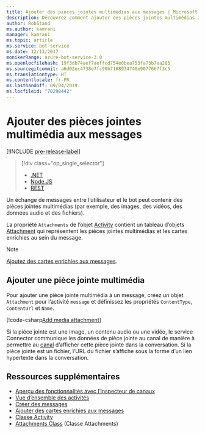 ```yaml
---
title: Ajouter des pièces jointes multimédias aux messages | Microsoft Docs
description: Découvrez comment ajouter des pièces jointes multimédias aux messages à l’aide du kit SDK Bot Framework pour .NET.
author: RobStand
ms.author: kamrani
manager: kamrani
ms.topic: article
ms.service: bot-service
ms.date: 12/13/2017
monikerRange: azure-bot-service-3.0
ms.openlocfilehash: 19f3db74aef7aeffcd754e0bea753fa73b7ea285
ms.sourcegitcommit: a6d02ec4738e7fc90b7108934740e9077667f3c5
ms.translationtype: HT
ms.contentlocale: fr-FR
ms.lasthandoff: 09/04/2019
ms.locfileid: "70298442"
---
```

# <a name="add-media-attachments-to-messages"></a>Ajouter des pièces jointes multimédia aux messages

[!INCLUDE [pre-release-label](../includes/pre-release-label-v3.md)]

> [!div class="op_single_selector"]
> - [.NET](../dotnet/bot-builder-dotnet-add-media-attachments.md)
> - [Node.JS](../nodejs/bot-builder-nodejs-send-receive-attachments.md)
> - [REST](../rest-api/bot-framework-rest-connector-add-media-attachments.md)

Un échange de messages entre l’utilisateur et le bot peut contenir des pièces jointes multimédias (par exemple, des images, des vidéos, des données audio et des fichiers). 

La propriété `Attachments` de l’objet <a href="https://docs.botframework.com/csharp/builder/sdkreference/dc/d2f/class_microsoft_1_1_bot_1_1_connector_1_1_activity.html" target="_blank">Activity</a> contient un tableau d’objets <a href="https://docs.microsoft.com/dotnet/api/microsoft.bot.connector.attachments?view=botconnector-3.12.2.4" target="_blank">Attachment</a> qui représentent les pièces jointes multimédias et les cartes enrichies au sein du message. 

> [!NOTE]
> [Ajoutez des cartes enrichies aux messages](bot-builder-dotnet-add-rich-card-attachments.md).

## <a name="add-a-media-attachment"></a>Ajouter une pièce jointe multimédia  

Pour ajouter une pièce jointe multimédia à un message, créez un objet `Attachment` pour l’activité `message` et définissez les propriétés `ContentType`, `ContentUrl` et `Name`. 

[!code-csharp[Add media attachment](../includes/code/dotnet-add-attachments.cs#addMediaAttachment)]

Si la pièce jointe est une image, un contenu audio ou une vidéo, le service Connector communique les données de pièce jointe au canal de manière à permettre au [canal](bot-builder-dotnet-channeldata.md) d’afficher cette pièce jointe dans la conversation. Si la pièce jointe est un fichier, l’URL du fichier s’affiche sous la forme d’un lien hypertexte dans la conversation.

## <a name="additional-resources"></a>Ressources supplémentaires

- [Aperçu des fonctionnalités avec l’inspecteur de canaux][inspector]
- [Vue d’ensemble des activités](bot-builder-dotnet-activities.md)
- [Créer des messages](bot-builder-dotnet-create-messages.md)
- [Ajouter des cartes enrichies aux messages](bot-builder-dotnet-add-rich-card-attachments.md)
- <a href="https://docs.botframework.com/csharp/builder/sdkreference/dc/d2f/class_microsoft_1_1_bot_1_1_connector_1_1_activity.html" target="_blank">Classe Activity</a>
- <a href="https://docs.microsoft.com/dotnet/api/microsoft.bot.connector.attachments?view=botconnector-3.12.2.4" target="_blank">Attachments Class</a> (Classe Attachments)

[inspector]: ../bot-service-channel-inspector.md


